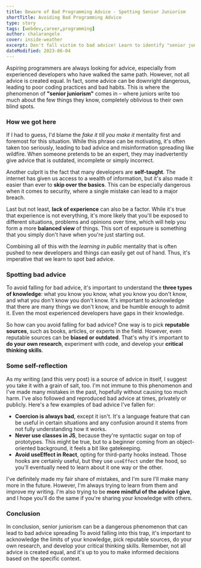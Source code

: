 ```yaml
---
title: Beware of Bad Programming Advice - Spotting Senior Juniorism
shortTitle: Avoiding Bad Programming Advice
type: story
tags: [webdev,career,programming]
author: chalarangelo
cover: inside-weather
excerpt: Don't fall victim to bad advice! Learn to identify "senior juniorism", and develop critical thinking to make better coding decisions.
dateModified: 2023-06-04
---
```


Aspiring programmers are always looking for advice, especially from experienced developers who have walked the same path. However, not all advice is created equal. In fact, some advice can be downright dangerous, leading to poor coding practices and bad habits. This is where the phenomenon of **"senior juniorism"** comes in – where juniors write too much about the few things they know, completely oblivious to their own blind spots.

### How we got here

If I had to guess, I'd blame the _fake it till you make it_ mentality first and foremost for this situation. While this phrase can be motivating, it's often taken too seriously, leading to bad advice and misinformation spreading like wildfire. When someone pretends to be an expert, they may inadvertently give advice that is outdated, incomplete or simply incorrect.

Another culprit is the fact that many developers are **self-taught**. The internet has given us access to a wealth of information, but it's also made it easier than ever to **skip over the basics**. This can be especially dangerous when it comes to security, where a single mistake can lead to a major breach.

Last but not least, **lack of experience** can also be a factor. While it's true that experience is not everything, it's more likely that you'll be exposed to different situations, problems and opinions over time, which will help you form a more **balanced view** of things. This sort of exposure is something that you simply don't have when you're just starting out.

Combining all of this with the _learning in public_ mentality that is often pushed to new developers and things can easily get out of hand. Thus, it's imperative that we learn to spot bad advice.

### Spotting bad advice

To avoid falling for bad advice, it's important to understand the **three types of knowledge**: what you know you know, what you know you don't know, and what you don't know you don't know. It's important to acknowledge that there are many things we don't know, and be humble enough to admit it. Even the most experienced developers have gaps in their knowledge.

So how can you avoid falling for bad advice? One way is to pick **reputable sources**, such as books, articles, or experts in the field. However, even reputable sources can be **biased or outdated**. That's why it's important to **do your own research**, experiment with code, and develop your **critical thinking skills**.

### Some self-reflection

As my writing (and this very post) is a source of advice in itself, I suggest you take it with a grain of salt, too. I'm not immune to this phenomenon and I've made many mistakes in the past, hopefully without causing too much harm. I've also followed and reproduced bad advice at times, privately or publicly. Here's a few examples of bad advice I've fallen for:

- **Coercion is always bad**, except it isn't. It's a language feature that can be useful in certain situations and any confusion around it stems from not fully understanding how it works.
- **Never use classes in JS**, because they're syntactic sugar on top of prototypes. This might be true, but to a beginner coming from an object-oriented background, it feels a bit like gatekeeping.
- **Avoid useEffect in React**, opting for third-party hooks instead. Those hooks are certainly useful, but they use `useEffect` under the hood, so you'll eventually need to learn about it one way or the other.

I've definitely made my fair share of mistakes, and I'm sure I'll make many more in the future. However, I'm always trying to learn from them and improve my writing. I'm also trying to be **more mindful of the advice I give**, and I hope you'll do the same if you're sharing your knowledge with others.

### Conclusion

In conclusion, senior juniorism can be a dangerous phenomenon that can lead to bad advice spreading To avoid falling into this trap, it's important to acknowledge the limits of your knowledge, pick reputable sources, do your own research, and develop your critical thinking skills. Remember, not all advice is created equal, and it's up to you to make informed decisions based on the specific context.
